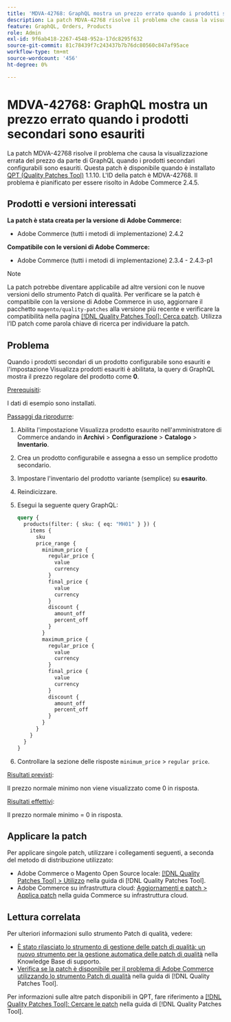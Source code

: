 ```yaml
---
title: 'MDVA-42768: GraphQL mostra un prezzo errato quando i prodotti secondari sono esauriti'
description: La patch MDVA-42768 risolve il problema che causa la visualizzazione errata del prezzo da parte di GraphQL quando i prodotti secondari configurabili sono esauriti. Questa patch è disponibile quando è installato [Quality Patches Tool (QPT)](https://experienceleague.adobe.com/en/docs/commerce-knowledge-base/kb/announcements/commerce-announcements/magento-quality-patches-released-new-tool-to-self-serve-quality-patches) 1.1.10. L'ID della patch è MDVA-42768. Il problema è pianificato per essere risolto in Adobe Commerce 2.4.5.
feature: GraphQL, Orders, Products
role: Admin
exl-id: 9f6ab418-2267-4548-952a-17dc8295f632
source-git-commit: 81c78439f7c243437b7b76dc80560c847af95ace
workflow-type: tm+mt
source-wordcount: '456'
ht-degree: 0%

---
```


# MDVA-42768: GraphQL mostra un prezzo errato quando i prodotti secondari sono esauriti

La patch MDVA-42768 risolve il problema che causa la visualizzazione errata del prezzo da parte di GraphQL quando i prodotti secondari configurabili sono esauriti. Questa patch è disponibile quando è installato [QPT (Quality Patches Tool)](https://experienceleague.adobe.com/en/docs/commerce-knowledge-base/kb/announcements/commerce-announcements/magento-quality-patches-released-new-tool-to-self-serve-quality-patches) 1.1.10. L&#39;ID della patch è MDVA-42768. Il problema è pianificato per essere risolto in Adobe Commerce 2.4.5.

## Prodotti e versioni interessati

**La patch è stata creata per la versione di Adobe Commerce:**

* Adobe Commerce (tutti i metodi di implementazione) 2.4.2

**Compatibile con le versioni di Adobe Commerce:**

* Adobe Commerce (tutti i metodi di implementazione) 2.3.4 - 2.4.3-p1

>[!NOTE]
>
>La patch potrebbe diventare applicabile ad altre versioni con le nuove versioni dello strumento Patch di qualità. Per verificare se la patch è compatibile con la versione di Adobe Commerce in uso, aggiornare il pacchetto `magento/quality-patches` alla versione più recente e verificare la compatibilità nella pagina [[!DNL Quality Patches Tool]: Cerca patch](https://experienceleague.adobe.com/en/docs/commerce-knowledge-base/kb/announcements/commerce-announcements/magento-quality-patches-released-new-tool-to-self-serve-quality-patches). Utilizza l’ID patch come parola chiave di ricerca per individuare la patch.

## Problema

Quando i prodotti secondari di un prodotto configurabile sono esauriti e l&#39;impostazione Visualizza prodotti esauriti è abilitata, la query di GraphQL mostra il prezzo regolare del prodotto come **0**.

<u>Prerequisiti</u>:

I dati di esempio sono installati.

<u>Passaggi da riprodurre</u>:

1. Abilita l&#39;impostazione Visualizza prodotto esaurito nell&#39;amministratore di Commerce andando in **Archivi** > **Configurazione** > **Catalogo** > **Inventario**.
1. Crea un prodotto configurabile e assegna a esso un semplice prodotto secondario.
1. Impostare l&#39;inventario del prodotto variante (semplice) su **esaurito**.
1. Reindicizzare.
1. Esegui la seguente query GraphQL:

   ```GraphQL
   query {
     products(filter: { sku: { eq: "MH01" } }) {
       items {
         sku
         price_range {
           minimum_price {
             regular_price {
               value
               currency
             }
             final_price {
               value
               currency
             }
             discount {
               amount_off
               percent_off
             }
           }
           maximum_price {
             regular_price {
               value
               currency
             }
             final_price {
               value
               currency
             }
             discount {
               amount_off
               percent_off
             }
           }
         }
       }
     }
   }
   ```

1. Controllare la sezione delle risposte `minimum_price` > `regular price`.

<u>Risultati previsti</u>:

Il prezzo normale minimo non viene visualizzato come 0 in risposta.

<u>Risultati effettivi</u>:

Il prezzo normale minimo = 0 in risposta.

## Applicare la patch

Per applicare singole patch, utilizzare i collegamenti seguenti, a seconda del metodo di distribuzione utilizzato:

* Adobe Commerce o Magento Open Source locale: [[!DNL Quality Patches Tool] > Utilizzo](/help/tools/quality-patches-tool/usage.md) nella guida di [!DNL Quality Patches Tool].
* Adobe Commerce su infrastruttura cloud: [Aggiornamenti e patch > Applica patch](https://experienceleague.adobe.com/docs/commerce-cloud-service/user-guide/develop/upgrade/apply-patches.html) nella guida Commerce su infrastruttura cloud.

## Lettura correlata

Per ulteriori informazioni sullo strumento Patch di qualità, vedere:

* [È stato rilasciato lo strumento di gestione delle patch di qualità: un nuovo strumento per la gestione automatica delle patch di qualità](https://experienceleague.adobe.com/en/docs/commerce-knowledge-base/kb/announcements/commerce-announcements/magento-quality-patches-released-new-tool-to-self-serve-quality-patches) nella Knowledge Base di supporto.
* [Verifica se la patch è disponibile per il problema di Adobe Commerce utilizzando lo strumento Patch di qualità](/help/tools/quality-patches-tool/patches-available-in-qpt/check-patch-for-magento-issue-with-magento-quality-patches.md) nella guida di [!DNL Quality Patches Tool].

Per informazioni sulle altre patch disponibili in QPT, fare riferimento a [[!DNL Quality Patches Tool]: Cercare le patch](https://experienceleague.adobe.com/tools/commerce-quality-patches/index.html) nella guida di [!DNL Quality Patches Tool].
